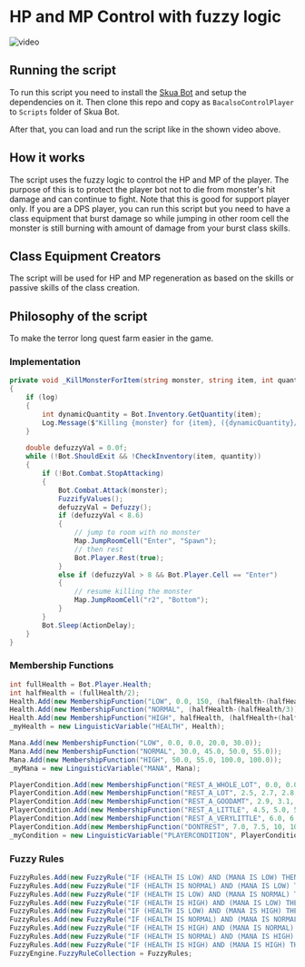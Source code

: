 # HP and MP Control with fuzzy logic

![video](./Assets/bot-sample-on-run.gif)

## Running the script
To run this script you need to install the [Skua Bot](https://github.com/BrenoHenrike/Skua/releases) and setup the dependencies on it. Then clone this repo and copy as `BacalsoControlPlayer` to `Scripts` folder of Skua Bot.

After that, you can load and run the script like in the shown video above.

## How it works

The script uses the fuzzy logic to control the HP and MP of the player. The purpose of this is to protect the player bot not to die from monster's hit damage and can continue to fight. Note that this is good for support player only. If you are a DPS player, you can run this script but you need to have a class equipment that burst damage so while jumping in other room cell the monster is still burning with amount of damage from your burst class skills.

## Class Equipment Creators

The script will be used for HP and MP regeneration as based on the skills or passive skills of the class creation.

## Philosophy of the script

To make the terror long quest farm easier in the game.


### Implementation

```csharp
private void _KillMonsterForItem(string monster, string item, int quantity, bool log)
{
    if (log)
    {
        int dynamicQuantity = Bot.Inventory.GetQuantity(item);
        Log.Message($"Killing {monster} for {item}, ({dynamicQuantity}/{quantity}) [Inventory = {item}]");
    }
    
    double defuzzyVal = 0.0f;
    while (!Bot.ShouldExit && !CheckInventory(item, quantity))
    {
        if (!Bot.Combat.StopAttacking)
        {
            Bot.Combat.Attack(monster);
            FuzzifyValues();
            defuzzyVal = Defuzzy();
            if (defuzzyVal < 8.6)
            {
                // jump to room with no monster
                Map.JumpRoomCell("Enter", "Spawn");
                // then rest
                Bot.Player.Rest(true);
            }
            else if (defuzzyVal > 8 && Bot.Player.Cell == "Enter")
            {
                // resume killing the monster
                Map.JumpRoomCell("r2", "Bottom");
            }
        }
        Bot.Sleep(ActionDelay);
    }
}
 ```

### Membership Functions
```csharp
int fullHealth = Bot.Player.Health;
int halfHealth = (fullHealth/2);
Health.Add(new MembershipFunction("LOW", 0.0, 150, (halfHealth-(halfHealth/1.5)), (halfHealth-(halfHealth/2.5))));
Health.Add(new MembershipFunction("NORMAL", (halfHealth-(halfHealth/3)), (halfHealth-(halfHealth/6)), halfHealth, halfHealth+100));
Health.Add(new MembershipFunction("HIGH", halfHealth, (halfHealth+(halfHealth/6)), fullHealth, fullHealth));
_myHealth = new LinguisticVariable("HEALTH", Health);

Mana.Add(new MembershipFunction("LOW", 0.0, 0.0, 20.0, 30.0));
Mana.Add(new MembershipFunction("NORMAL", 30.0, 45.0, 50.0, 55.0));
Mana.Add(new MembershipFunction("HIGH", 50.0, 55.0, 100.0, 100.0));
_myMana = new LinguisticVariable("MANA", Mana);

PlayerCondition.Add(new MembershipFunction("REST_A_WHOLE_LOT", 0.0, 0.0, 1.0, 3.0));
PlayerCondition.Add(new MembershipFunction("REST_A_LOT", 2.5, 2.7, 2.8, 3.0));
PlayerCondition.Add(new MembershipFunction("REST_A_GOODAMT", 2.9, 3.1, 4.0, 4.5));
PlayerCondition.Add(new MembershipFunction("REST_A_LITTLE", 4.5, 5.0, 5.0, 6.0));
PlayerCondition.Add(new MembershipFunction("REST_A_VERYLITTLE", 6.0, 6.5, 7.0, 7.5));
PlayerCondition.Add(new MembershipFunction("DONTREST", 7.0, 7.5, 10, 10));
_myCondition = new LinguisticVariable("PLAYERCONDITION", PlayerCondition);
```

### Fuzzy Rules
```csharp
FuzzyRules.Add(new FuzzyRule("IF (HEALTH IS LOW) AND (MANA IS LOW) THEN PLAYERCONDITION IS REST_A_WHOLE_LOT"));
FuzzyRules.Add(new FuzzyRule("IF (HEALTH IS NORMAL) AND (MANA IS LOW) THEN PLAYERCONDITION IS REST_A_LOT"));
FuzzyRules.Add(new FuzzyRule("IF (HEALTH IS LOW) AND (MANA IS NORMAL) THEN PLAYERCONDITION IS REST_A_LOT"));
FuzzyRules.Add(new FuzzyRule("IF (HEALTH IS HIGH) AND (MANA IS LOW) THEN PLAYERCONDITION IS REST_A_GOODAMT"));
FuzzyRules.Add(new FuzzyRule("IF (HEALTH IS LOW) AND (MANA IS HIGH) THEN PLAYERCONDITION IS REST_A_GOODAMT"));
FuzzyRules.Add(new FuzzyRule("IF (HEALTH IS NORMAL) AND (MANA IS NORMAL) THEN PLAYERCONDITION IS REST_A_LITTLE"));
FuzzyRules.Add(new FuzzyRule("IF (HEALTH IS HIGH) AND (MANA IS NORMAL) THEN PLAYERCONDITION IS REST_A_VERYLITTLE"));
FuzzyRules.Add(new FuzzyRule("IF (HEALTH IS NORMAL) AND (MANA IS HIGH) THEN PLAYERCONDITION IS REST_A_VERYLITTLE"));
FuzzyRules.Add(new FuzzyRule("IF (HEALTH IS HIGH) AND (MANA IS HIGH) THEN PLAYERCONDITION IS DONTREST"));
FuzzyEngine.FuzzyRuleCollection = FuzzyRules;
```
